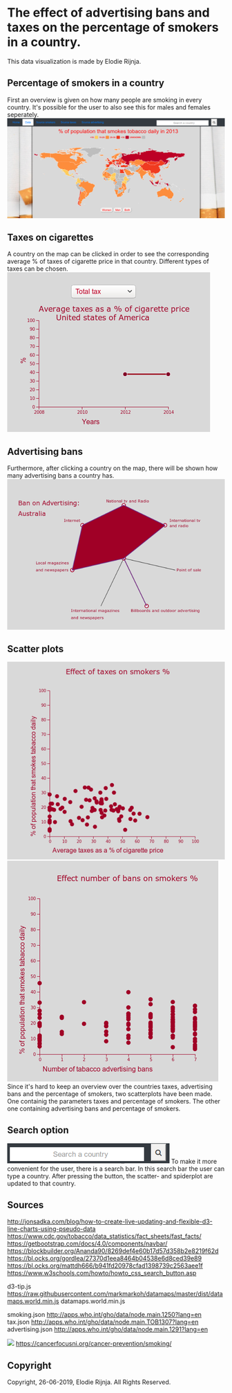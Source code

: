 # The effect of advertising bans and taxes on the percentage of smokers in a country.
This data visualization is made by Elodie Rijnja.

## Percentage of smokers in a country
First an overview is given on how many people are smoking in every country.
It's possible for the user to also see this for males and females seperately.
![](docs/map.png)

## Taxes on cigarettes
A country on the map can be clicked in order to see the corresponding average
% of taxes of cigarette price in that country. Different types of taxes can be
chosen.
![](tax.png)

## Advertising bans
Furthermore, after clicking a country on the map, there will be shown how many
advertising bans a country has.
![](add.png)

## Scatter plots
![](scatter.png)
![](scatter2.png)
Since it's hard to keep an overview over the countries taxes, advertising bans
and the percentage of smokers, two scatterplots have been made. One containig the
parameters taxes and percentage of smokers. The other one containing advertising
bans and percentage of smokers.

## Search option
![](search.png)
To make it more convenient for the user, there is a search bar. In this search
bar the user can type a country. After pressing the button, the scatter- and
spiderplot are updated to that country.

## Sources
http://jonsadka.com/blog/how-to-create-live-updating-and-flexible-d3-line-charts-using-pseudo-data
https://www.cdc.gov/tobacco/data_statistics/fact_sheets/fast_facts/
https://getbootstrap.com/docs/4.0/components/navbar/
https://blockbuilder.org/Ananda90/8269def4e60b17d57d358b2e8219f62d
https://bl.ocks.org/gordlea/27370d1eea8464b04538e6d8ced39e89
https://bl.ocks.org/mattdh666/b941fd20978cfad1398739c2563aee1f
https://www.w3schools.com/howto/howto_css_search_button.asp


d3-tip.js
https://raw.githubusercontent.com/markmarkoh/datamaps/master/dist/datamaps.world.min.js
datamaps.world.min.js

smoking.json
http://apps.who.int/gho/data/node.main.1250?lang=en
tax.json
http://apps.who.int/gho/data/node.main.TOB1307?lang=en
advertising.json
http://apps.who.int/gho/data/node.main.1291?lang=en

![](smoking.png)
https://cancerfocusni.org/cancer-prevention/smoking/

## Copyright
Copyright, 26-06-2019, Elodie Rijnja. All Rights Reserved.
